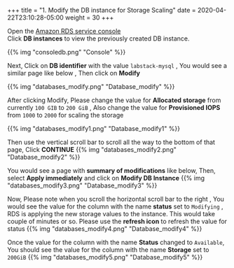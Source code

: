 +++
title = "1. Modify the DB instance for Storage Scaling"
date = 2020-04-22T23:10:28-05:00
weight = 30
+++


Open the [Amazon RDS  service console](https://us-west-2.console.aws.amazon.com/rds/home?region=us-west-2)  
Click **DB instances** to view the previously created DB instance.

{{% img "consoledb.png" "Console" %}}


Next, Click on **DB identifier** with the value `labstack-mysql` , You would see a similar page like below , Then click on **Modify**


{{% img "databases_modify.png" "Database_modify" %}}



After clicking Modify, Please change the value for **Allocated storage** from currently `100 GIB` to `200 GiB` , Also change the value for **Provisioned IOPS** from `1000` to `2000` for scaling the storage

{{% img "databases_modify1.png" "Database_modify1" %}}


Then use the vertical scroll bar to scroll all the way to the bottom of that page, Click **CONTINUE**
{{% img "databases_modify2.png" "Database_modify2" %}}



You would see a page with **summary of modifications** like below, Then, select **Apply immediately** and click on **Modify DB Instance**
{{% img "databases_modify3.png" "Database_modify3" %}}

Now, Please note when you scroll the horizontal scroll bar to the right , You would see the value for the column with the name **status** set to `Modifying` , RDS is applying the new storage values to the instance. This would take couple of minutes or so.  Please use the **refresh icon** to refresh the value for status
{{% img "databases_modify4.png" "Database_modify4" %}}


Once the value for the column with the name **Status** changed to `Available`, You should see the value for the column with the name **Storage** set to `200GiB`
{{% img "databases_modify5.png" "Database_modify5" %}}
